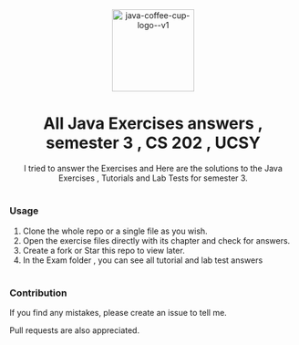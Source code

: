 <div align="center">
  <img width="144" height="144" src="https://img.icons8.com/color/144/java-coffee-cup-logo--v1.png" alt="java-coffee-cup-logo--v1"/>
</div>

<h1 align="center">
   All Java Exercises answers , semester 3 , CS 202 , UCSY
</h1>

<div align="center">
   <p>I tried to answer the Exercises and Here are the solutions to the Java Exercises , Tutorials and Lab Tests for semester 3.</p>
</div>

# <h3>Usage</h3>

1. Clone the whole repo or a single file as you wish.
2. Open the exercise files directly with its chapter and check for answers.
3. Create a fork or Star this repo to view later.
4. In the Exam folder , you can see all tutorial and lab test answers 

# <h3>Contribution</h3>

If you find any mistakes, please create an issue to tell me.

Pull requests are also appreciated. 
